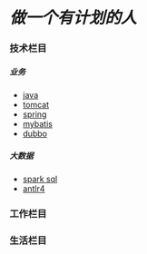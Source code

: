 # **_做一个有计划的人_**

### **技术栏目**

##### 业务

* [java](java/index.md)
* [tomcat](tomcat/index.md)
* [spring]()
* [mybatis]()
* [dubbo]()  

##### 大数据

* [spark sql]()
* [antlr4]()

### **工作栏目**


### **生活栏目**

